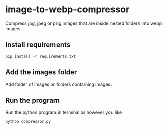 # image-to-webp-compressor
Compress  jpg, jpeg or png images that are inside nested folders into webp images.

## Install requirements

```
pip install -r requirements.txt
```

## Add the images folder
Add folder of images or folders containing images.

## Run the program
Run the python program in terminal or however you like
```
python compressor.py 
```